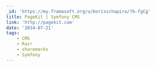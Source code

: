 ```yaml
---
_id: 'https://my.framasoft.org/u/borisschapira/?b-fgCg'
title: PageKit | Symfony CMS
link: 'http://pagekit.com'
date: '2014-07-21'
tags:
    - CMS
    - Razr
    - sharemarks
    - Symfony
---
```


<div class="markdown"><p></p></div>
